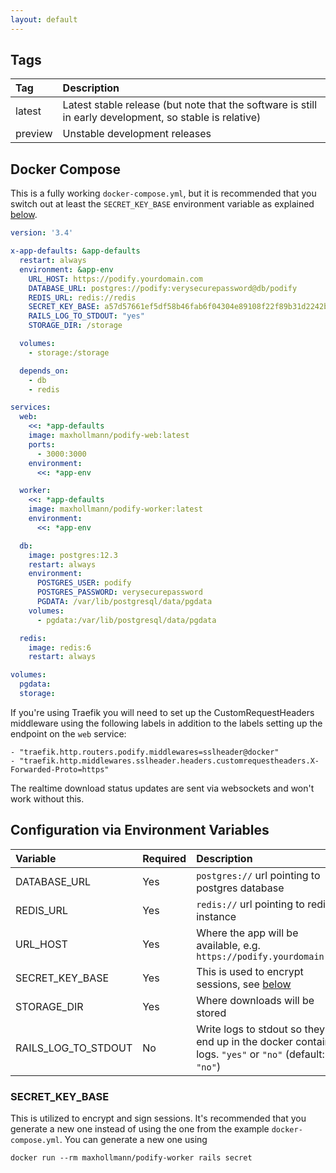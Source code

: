 ```yaml
---
layout: default
---
```


## Tags

| Tag     | Description                                                                                             |
|:--------|:--------------------------------------------------------------------------------------------------------|
| latest  | Latest stable release (but note that the software is still in early development, so stable is relative) |
| preview | Unstable development releases                                                                           |


## Docker Compose

This is a fully working `docker-compose.yml`, but it is recommended
that you switch out at least the `SECRET_KEY_BASE` environment
variable as explained [below](#secret_key_base).

```yaml
version: '3.4'

x-app-defaults: &app-defaults
  restart: always
  environment: &app-env
    URL_HOST: https://podify.yourdomain.com
    DATABASE_URL: postgres://podify:verysecurepassword@db/podify
    REDIS_URL: redis://redis
    SECRET_KEY_BASE: a57d57661ef5df58b46fab6f04304e89108f22f89b31d2242b31891102da87d519a1f3c6459c1d2716b3b8c5438ef43e06ed4c29c8fb059eb650dc2ec0062d57
    RAILS_LOG_TO_STDOUT: "yes"
    STORAGE_DIR: /storage

  volumes:
    - storage:/storage

  depends_on:
    - db
    - redis

services:
  web:
    <<: *app-defaults
    image: maxhollmann/podify-web:latest
    ports:
      - 3000:3000
    environment:
      <<: *app-env

  worker:
    <<: *app-defaults
    image: maxhollmann/podify-worker:latest
    environment:
      <<: *app-env

  db:
    image: postgres:12.3
    restart: always
    environment:
      POSTGRES_USER: podify
      POSTGRES_PASSWORD: verysecurepassword
      PGDATA: /var/lib/postgresql/data/pgdata
    volumes:
      - pgdata:/var/lib/postgresql/data/pgdata

  redis:
    image: redis:6
    restart: always

volumes:
  pgdata:
  storage:
```

If you're using Traefik you will need to set up the
CustomRequestHeaders middleware using the following labels in addition
to the labels setting up the endpoint on the `web` service:

```
- "traefik.http.routers.podify.middlewares=sslheader@docker"
- "traefik.http.middlewares.sslheader.headers.customrequestheaders.X-Forwarded-Proto=https"
```

The realtime download status updates are sent via websockets and won't
work without this.

## Configuration via Environment Variables

| Variable            | Required | Description                                                                                           |
|:--------------------|:---------|:------------------------------------------------------------------------------------------------------|
| DATABASE_URL        | Yes      | `postgres://` url pointing to postgres database                                                       |
| REDIS_URL           | Yes      | `redis://` url pointing to redis instance                                                             |
| URL_HOST            | Yes      | Where the app will be available, e.g. `https://podify.yourdomain.com`                                 |
| SECRET_KEY_BASE     | Yes      | This is used to encrypt sessions, see [below](#secret_key_base)                                       |
| STORAGE_DIR         | Yes      | Where downloads will be stored                                                                        |
| RAILS_LOG_TO_STDOUT | No       | Write logs to stdout so they end up in the docker container logs. `"yes"` or `"no"` (default: `"no"`) |

### SECRET_KEY_BASE

This is utilized to encrypt and sign sessions. It's recommended that you generate a new one instead of using the one from the example `docker-compose.yml`. You can generate a new one using

    docker run --rm maxhollmann/podify-worker rails secret
